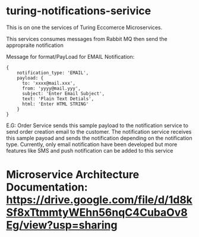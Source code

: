 # turing-notifications-serivice

This is on one the services of Turing Eccomerce Microservices. 

This services consumes messages from Rabbit MQ then send the appropraite notification

Message for format/PayLoad for EMAIL Notification:

```
{
    notification_type: 'EMAIL',
    payload: {
      to: 'xxxx@mail.xxx',
      from: 'yyyy@mail.yyy',
      subject: 'Enter Email Subject',
      text: 'Plain Text Detials',
      html: 'Enter HTML STRING'
    }
}
```
E.G: Order Service sends this sample payload to the notification service to send order creation email to the customer.
The notification service receives this sample payoad and sends the notification depending on the notification type.
Currently, only email notification have been developed but more features like SMS and push notification can be added to this service




# Microservice Architecture Documentation: https://drive.google.com/file/d/1d8kSf8xTtmmtyWEhn56nqC4CubaOv8Eg/view?usp=sharing





